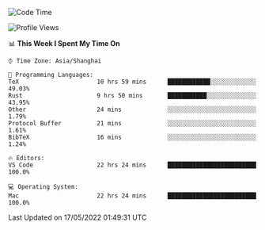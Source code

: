 <!--START_SECTION:waka-->
![Code Time](http://img.shields.io/badge/Code%20Time-1%2C318%20hrs%2020%20mins-blue)

![Profile Views](http://img.shields.io/badge/Profile%20Views-125-blue)

📊 **This Week I Spent My Time On** 

```text
⌚︎ Time Zone: Asia/Shanghai

💬 Programming Languages: 
TeX                      10 hrs 59 mins      ████████████░░░░░░░░░░░░░   49.03% 
Rust                     9 hrs 50 mins       ███████████░░░░░░░░░░░░░░   43.95% 
Other                    24 mins             ░░░░░░░░░░░░░░░░░░░░░░░░░   1.79% 
Protocol Buffer          21 mins             ░░░░░░░░░░░░░░░░░░░░░░░░░   1.61% 
BibTeX                   16 mins             ░░░░░░░░░░░░░░░░░░░░░░░░░   1.24%

🔥 Editors: 
VS Code                  22 hrs 24 mins      █████████████████████████   100.0%

💻 Operating System: 
Mac                      22 hrs 24 mins      █████████████████████████   100.0%

```


 Last Updated on 17/05/2022 01:49:31 UTC
<!--END_SECTION:waka-->
